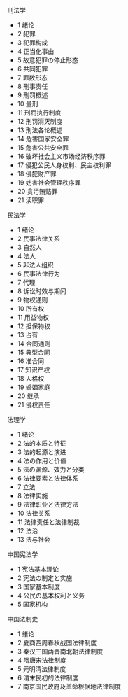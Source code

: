 

刑法学

- 1 绪论
- 2 犯罪
- 3 犯罪构成
- 4 正当化事由
- 5 故意犯罪の停止形态
- 6 共同犯罪
- 7 罪数形态
- 8 刑事责任
- 9 刑罚概述
- 10 量刑
- 11 刑罚执行制度
- 12 刑罚消灭制度
- 13 刑法各论概述
- 14 危害国家安全罪
- 15 危害公共安全罪
- 16 破坏社会主义市场经济秩序罪
- 17 侵犯公民人身权利、民主权利罪
- 18 侵犯财产罪
- 19 妨害社会管理秩序罪
- 20 贪污贿赂罪
- 21 渎职罪

民法学

- 1 绪论
- 2 民事法律关系
- 3 自然人
- 4 法人
- 5 非法人组织
- 6 民事法律行为
- 7 代理
- 8 诉讼时效与期间
- 9 物权通则
- 10 所有权
- 11 用益物权
- 12 担保物权
- 13 占有
- 14 合同通则
- 15 典型合同
- 16 准合同
- 17 知识产权
- 18 人格权
- 19 婚姻家庭
- 20 继承
- 21 侵权责任

法理学

- 1 绪论
- 2 法的本质と特征
- 3 法的起源と演进
- 4 法の作用と价值
- 5 法の渊源、效力と分类
- 6 法律要素と法律体系
- 7 立法
- 8 法律实施
- 9 法律职业と法律方法
- 10 法律关系
- 11 法律责任と法律制裁
- 12 法治
- 13 法与社会

中国宪法学

- 1 宪法基本理论
- 2 宪法の制定と实施
- 3 国家基本制度
- 4 公民の基本权利と义务
- 5 国家机构

中国法制史

- 1 绪论
- 2 夏商西周春秋战国法律制度
- 3 秦汉三国两晋南北朝法律制度
- 4 隋唐宋法律制度
- 5 元明清法律制度
- 6 清末民初的法律制度
- 7 南京国民政府及革命根据地法律制度

